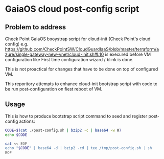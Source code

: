 # GaiaOS cloud post-config script

## Problem to address

Check Point GaiaOS booystrap script for cloud-init (Check Point's cloud config)
e.g.
https://github.com/CheckPointSW/CloudGuardIaaS/blob/master/terraform/azure/single-gateway-new-vnet/cloud-init.sh#L10
is execured before VM configuration like First time configuration wizard / blink is done.

This is not proactical for changes that have to be done on top of configured VM.

This reporitory attempts to enhance cloud-init bootstrap script 
with code to be run post-configuration on fiest reboot of VM.

## Usage

This is how to produce bootstrap script command to seed and register post-config actions:

```bash
CODE=$(cat ./post-config.sh | bzip2 -c | base64 -w 0)
echo $CODE

cat << EOF
echo "$CODE" | base64 -d | bzip2 -cd | tee /tmp/post-config.sh | sh
EOF
```

